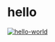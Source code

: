 # hello

[![hello-world](https://github.com/jmillsy/actions-hello-world/actions/workflows/basic.yml/badge.svg)](https://github.com/jmillsy/actions-hello-world/actions/workflows/basic.yml)





